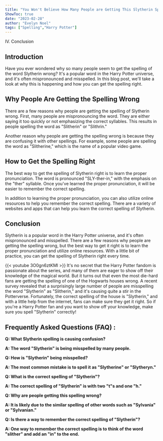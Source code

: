 ```yaml
---
title: "You Won't Believe How Many People are Getting This Slytherin Spelling Wrong!"
ShowToc: true 
date: "2023-02-28"
author: "Evelyn Noel" 
tags: ["Spelling","Harry Potter"]
---
```

IV. Conclusion

## Introduction

Have you ever wondered why so many people seem to get the spelling of the word Slytherin wrong? It's a popular word in the Harry Potter universe, and it's often mispronounced and misspelled. In this blog post, we'll take a look at why this is happening and how you can get the spelling right. 

## Why People Are Getting the Spelling Wrong

There are a few reasons why people are getting the spelling of Slytherin wrong. First, many people are mispronouncing the word. They are either saying it too quickly or not emphasizing the correct syllables. This results in people spelling the word as "Slitherin" or "Slithrin." 

Another reason why people are getting the spelling wrong is because they are confusing it with other spellings. For example, some people are spelling the word as "Slitherine," which is the name of a popular video game. 

## How to Get the Spelling Right

The best way to get the spelling of Slytherin right is to learn the proper pronunciation. The word is pronounced "SLY-ther-in," with the emphasis on the "ther" syllable. Once you've learned the proper pronunciation, it will be easier to remember the correct spelling. 

In addition to learning the proper pronunciation, you can also utilize online resources to help you remember the correct spelling. There are a variety of websites and apps that can help you learn the correct spelling of Slytherin. 

## Conclusion

Slytherin is a popular word in the Harry Potter universe, and it's often mispronounced and misspelled. There are a few reasons why people are getting the spelling wrong, but the best way to get it right is to learn the proper pronunciation and utilize online resources. With a little bit of practice, you can get the spelling of Slytherin right every time.

{{< youtube 3O0gn6ztKMI >}} 
It's no secret that the Harry Potter fandom is passionate about the series, and many of them are eager to show off their knowledge of the magical world. But it turns out that even the most die-hard fans are getting the spelling of one of the Hogwarts houses wrong. A recent survey revealed that a surprisingly large number of people are misspelling the word "Slytherin" as "Slitherin," and it's causing quite a stir in the Potterverse. Fortunately, the correct spelling of the house is "Slytherin," and with a little help from the internet, fans can make sure they get it right. So if you're a Harry Potter fan and you want to show off your knowledge, make sure you spell "Slytherin" correctly!

## Frequently Asked Questions (FAQ) :
**Q: What Slytherin spelling is causing confusion?**

**A: The word "Slytherin" is being misspelled by many people.**

**Q: How is "Slytherin" being misspelled?**

**A: The most common mistake is to spell it as "Slytherine" or "Slytheryn."**

**Q: What is the correct spelling of "Slytherin"?**

**A: The correct spelling of "Slytherin" is with two "t"s and one "h."**

**Q: Why are people getting this spelling wrong?**

**A: It is likely due to the similar spelling of other words such as "Sylvania" or "Sylvanian."**

**Q: Is there a way to remember the correct spelling of "Slytherin"?**

**A: One way to remember the correct spelling is to think of the word "slither" and add an "in" to the end.**





